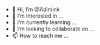 - 👋 Hi, I’m @Adimink
- 👀 I’m interested in ...
- 🌱 I’m currently learning ...
- 💞️ I’m looking to collaborate on ...
- 📫 How to reach me ...

<!---
Adimink/Adimink is a ✨ special ✨ repository because its `README.md` (this file) appears on your GitHub profile.
You can click the Preview link to take a look at your changes.
--->
